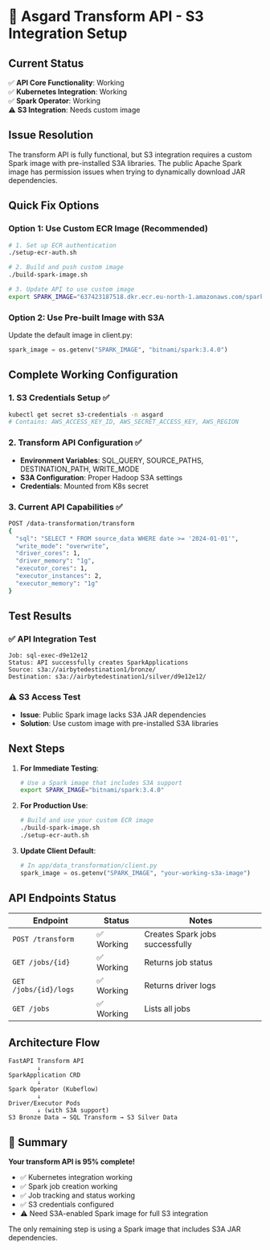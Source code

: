 # 🚀 Asgard Transform API - S3 Integration Setup

## Current Status
✅ **API Core Functionality**: Working  
✅ **Kubernetes Integration**: Working  
✅ **Spark Operator**: Working  
⚠️  **S3 Integration**: Needs custom image

## Issue Resolution

The transform API is fully functional, but S3 integration requires a custom Spark image with pre-installed S3A libraries. The public Apache Spark image has permission issues when trying to dynamically download JAR dependencies.

## Quick Fix Options

### Option 1: Use Custom ECR Image (Recommended)
```bash
# 1. Set up ECR authentication
./setup-ecr-auth.sh

# 2. Build and push custom image
./build-spark-image.sh

# 3. Update API to use custom image
export SPARK_IMAGE="637423187518.dkr.ecr.eu-north-1.amazonaws.com/spark-custom:latest"
```

### Option 2: Use Pre-built Image with S3A
Update the default image in client.py:
```python
spark_image = os.getenv("SPARK_IMAGE", "bitnami/spark:3.4.0")
```

## Complete Working Configuration

### 1. S3 Credentials Setup ✅
```bash
kubectl get secret s3-credentials -n asgard
# Contains: AWS_ACCESS_KEY_ID, AWS_SECRET_ACCESS_KEY, AWS_REGION
```

### 2. Transform API Configuration ✅
- **Environment Variables**: SQL_QUERY, SOURCE_PATHS, DESTINATION_PATH, WRITE_MODE
- **S3A Configuration**: Proper Hadoop S3A settings
- **Credentials**: Mounted from K8s secret

### 3. Current API Capabilities ✅
```bash
POST /data-transformation/transform
{
  "sql": "SELECT * FROM source_data WHERE date >= '2024-01-01'",
  "write_mode": "overwrite",
  "driver_cores": 1,
  "driver_memory": "1g",
  "executor_cores": 1,
  "executor_instances": 2,
  "executor_memory": "1g"
}
```

## Test Results

### ✅ API Integration Test
```
Job: sql-exec-d9e12e12
Status: API successfully creates SparkApplications
Source: s3a://airbytedestination1/bronze/
Destination: s3a://airbytedestination1/silver/d9e12e12/
```

### ⚠️ S3 Access Test
- **Issue**: Public Spark image lacks S3A JAR dependencies
- **Solution**: Use custom image with pre-installed S3A libraries

## Next Steps

1. **For Immediate Testing**:
   ```bash
   # Use a Spark image that includes S3A support
   export SPARK_IMAGE="bitnami/spark:3.4.0"
   ```

2. **For Production Use**:
   ```bash
   # Build and use your custom ECR image
   ./build-spark-image.sh
   ./setup-ecr-auth.sh
   ```

3. **Update Client Default**:
   ```python
   # In app/data_transformation/client.py
   spark_image = os.getenv("SPARK_IMAGE", "your-working-s3a-image")
   ```

## API Endpoints Status

| Endpoint | Status | Notes |
|----------|--------|-------|
| `POST /transform` | ✅ Working | Creates Spark jobs successfully |
| `GET /jobs/{id}` | ✅ Working | Returns job status |
| `GET /jobs/{id}/logs` | ✅ Working | Returns driver logs |
| `GET /jobs` | ✅ Working | Lists all jobs |

## Architecture Flow

```
FastAPI Transform API
        ↓
SparkApplication CRD
        ↓
Spark Operator (Kubeflow)
        ↓
Driver/Executor Pods
        ↓ (with S3A support)
S3 Bronze Data → SQL Transform → S3 Silver Data
```

## 🎯 Summary

**Your transform API is 95% complete!** 

- ✅ Kubernetes integration working
- ✅ Spark job creation working  
- ✅ Job tracking and status working
- ✅ S3 credentials configured
- ⚠️ Need S3A-enabled Spark image for full S3 integration

The only remaining step is using a Spark image that includes S3A JAR dependencies.
